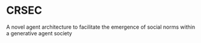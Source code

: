 # CRSEC
A novel agent architecture to facilitate the emergence of social norms within a generative agent society
